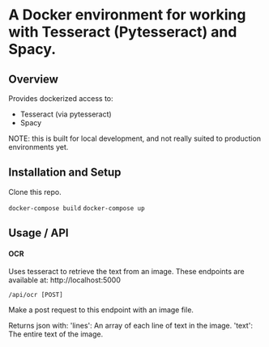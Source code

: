 # A Docker environment for working with Tesseract (Pytesseract) and Spacy.

## Overview
Provides dockerized access to:
* Tesseract (via pytesseract)
* Spacy

NOTE: this is built for local development, and not really suited to production environments yet.

## Installation and Setup
Clone this repo.

```docker-compose build```
```docker-compose up```

## Usage / API

#### OCR
Uses tesseract to retrieve the text from an image.
These endpoints are available at:
http://localhost:5000

```/api/ocr [POST]```

Make a post request to this endpoint with an image file.

Returns json with:
'lines': An array of each line of text in the image.
'text': The entire text of the image.

